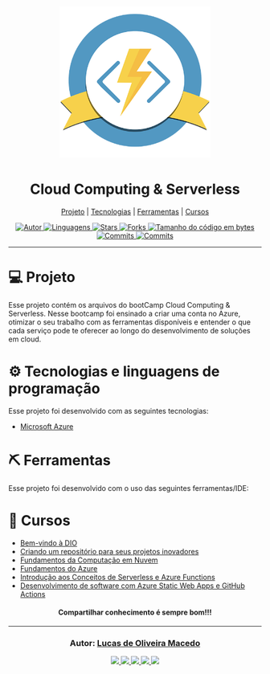 <h1 align="center">
    <img alt="Cloud Computing & Serverless" title="Cloud Computing & Serverless" src="assets/logo.png" width="300px" />
</h1>
<h1 align="center">
Cloud Computing & Serverless
</h1>
<p align="center">
  <a href="#-projeto">Projeto</a> | 
  <a href="#-tecnologias">Tecnologias</a> | 
  <a href="#-ferramentas">Ferramentas</a> | 
  <a href="#-cursos">Cursos</a>
</p>

<div align="center">
<a href="https://github.com/lucasomac">
<img alt="Autor" src="https://img.shields.io/badge/autor-Lucas de Oliveira Macedo-920629?style=flat-square">
</a>

<a href="#">
<img alt="Linguagens" src="https://img.shields.io/github/languages/count/lucasomac/BootCampCloudComputingServerless?color=920629&style=flat-square">
</a>

<a href="https://github.com/lucasomac/BootCampCloudComputingServerless/stargazers">
<img alt="Stars" src="https://img.shields.io/github/stars/lucasomac/BootCampCloudComputingServerless?color=920629&style=flat-square">
</a>

<a href="https://github.com/lucasomac/BootCampCloudComputingServerless/network/members">
<img alt="Forks" src="https://img.shields.io/github/forks/lucasomac/BootCampCloudComputingServerless?color=920629&style=flat-square">
</a>

<a href="#">
<img alt="Tamanho do código em bytes" src="https://img.shields.io/github/repo-size/lucasomac/BootCampCloudComputingServerless?color=920629&style=flat-square">
</a>

<a href="https://github.com/lucasomac/BootCampCloudComputingServerless/commits/master">
<img alt="Commits" src="https://img.shields.io/github/last-commit/lucasomac/BootCampCloudComputingServerless?color=920629&style=flat-square">
</a>
<a href="https://github.com/lucasomac/BootCampCloudComputingServerless/releases">
<img alt="Commits" src="https://img.shields.io/github/downloads/lucasomac/BootCampCloudComputingServerless/total?color=920629&style=flat-square">
</a>

</div>

<hr/>

# 💻 Projeto

Esse projeto contém os arquivos do bootCamp Cloud Computing & Serverless.
Nesse bootcamp foi ensinado a criar uma conta no Azure, otimizar o seu trabalho com as ferramentas disponíveis e entender o que cada serviço pode te oferecer ao longo do desenvolvimento de soluções em cloud.

# ⚙️ Tecnologias e linguagens de programação

Esse projeto foi desenvolvido com as seguintes tecnologias:

- [Microsoft Azure](https://azure.microsoft.com/pt-br/)


# ⛏ Ferramentas

Esse projeto foi desenvolvido com o uso das seguintes ferramentas/IDE:


# 🏁 Cursos

- [Bem-vindo à DIO](/certificados/24CA67BD.pdf)
- [Criando um repositório para seus projetos inovadores](/certificados/7769FC21.pdf)
- [Fundamentos da Computação em Nuvem](/certificadso/F1217DA0.pdf)
- [Fundamentos do Azure](#)
- [Introdução aos Conceitos de Serverless e Azure Functions](#)
- [Desenvolvimento de software com Azure Static Web Apps e GitHub Actions](#)

<h4 align="center" >
  Compartilhar conhecimento é sempre bom!!!
</h4>

---

<h3 align="center">
Autor: <a alt="Lucas de Oliveira Macedo" href="https://github.com/lucasomac">Lucas de Oliveira Macedo</a>
</h3>

<div align="center">

  <a alt="Lucas de Oliveira Macedo Linkedin" href="https://www.linkedin.com/in/lucasomac/">
    <img src="https://img.shields.io/badge/LinkedIn-Lucas de Oliveira Macedo-blue?logo=linkedin"/>
  </a>
  <a alt="Lucas de Oliveira Macedo GitHub" href="https://github.com/lucasomac">
  <img src="https://img.shields.io/badge/GitHub-lucasomac-lightgrey?logo=github"/>
  </a>
 <a alt="Lucas de Oliveira Macedo Twitter" href="https://twitter.com/lucasomac">
  <img src="https://img.shields.io/badge/Twitter-_lucasomac-blue?logo=twitter"/>
 </a>
 <a alt="Lucas de Oliveira Macedo Instagram" href="https://instagram.com/lucasomac">
  <img src="https://img.shields.io/badge/Instragram-lucasomac-E10979?logo=instagram"/>
 </a>
 <a alt="Lucas de Oliveira Macedo Instagram" href="https://facebook.com/lucasomac">
  <img src="https://img.shields.io/badge/Facebook-lucasomac-blue?logo=facebook&"/>
 </a>

</div>
